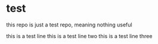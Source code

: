 # test
this repo is just a test repo, meaning nothing useful

this is a test line
this is a test line two
this is a test line three
